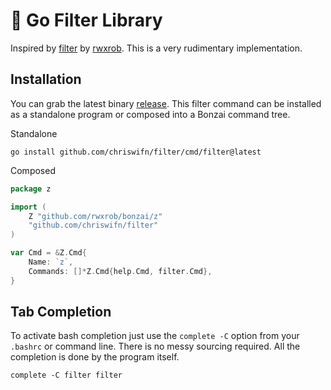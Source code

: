 # 🌳 Go Filter Library

Inspired by [filter](https://github.com/rwxrob/filter)
by [rwxrob](https://github.com/rwxrob).
This is a very rudimentary implementation.

## Installation

You can grab the latest binary [release](https://github.com/chriswifn/filter/releases).
This filter command can be installed as a standalone program or composed into
a Bonzai command tree.

Standalone
```
go install github.com/chriswifn/filter/cmd/filter@latest
```

Composed

```go
package z

import (
    Z "github.com/rwxrob/bonzai/z"
    "github.com/chriswifn/filter"
)

var Cmd = &Z.Cmd{
    Name: `z`,
    Commands: []*Z.Cmd{help.Cmd, filter.Cmd},
}
```

## Tab Completion
To activate bash completion just use the `complete -C` option from your
`.bashrc` or command line. There is no messy sourcing required. All the
completion is done by the program itself.

```
complete -C filter filter
```

